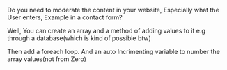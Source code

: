 Do you need to moderate the content in your website, Especially what the User enters, Example in a contact form?

Well, You can create an array and a method of adding values to it e.g through a database(which is kind of possible btw)

Then add a foreach loop. And an auto Incrimenting variable to number the array values(not from Zero)
